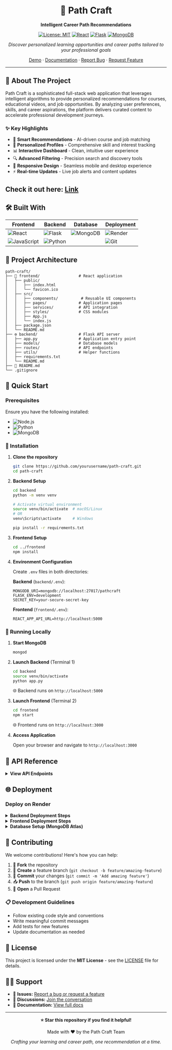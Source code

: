 <div align="center">

# 🚀 Path Craft

**Intelligent Career Path Recommendations**

[![License: MIT](https://img.shields.io/badge/License-MIT-yellow.svg)](https://opensource.org/licenses/MIT)
[![React](https://img.shields.io/badge/React-18.x-blue.svg)](https://reactjs.org/)
[![Flask](https://img.shields.io/badge/Flask-2.x-green.svg)](https://flask.palletsprojects.com/)
[![MongoDB](https://img.shields.io/badge/MongoDB-4.x-brightgreen.svg)](https://www.mongodb.com/)

*Discover personalized learning opportunities and career paths tailored to your professional goals*

[Demo](#) · [Documentation](#) · [Report Bug](../../issues) · [Request Feature](../../issues)

</div>

---

## 📖 About The Project

Path Craft is a sophisticated full-stack web application that leverages intelligent algorithms to provide personalized recommendations for courses, educational videos, and job opportunities. By analyzing user preferences, skills, and career aspirations, the platform delivers curated content to accelerate professional development journeys.

### ✨ Key Highlights

- 🎯 **Smart Recommendations** - AI-driven course and job matching
- 👤 **Personalized Profiles** - Comprehensive skill and interest tracking  
- 📊 **Interactive Dashboard** - Clean, intuitive user experience
- 🔍 **Advanced Filtering** - Precision search and discovery tools
- 📱 **Responsive Design** - Seamless mobile and desktop experience
- ⚡ **Real-time Updates** - Live job alerts and content updates

## Check it out here: [Link](https://path-craft-delta.vercel.app/)

## 🛠️ Built With

<div align="center">

| Frontend | Backend | Database | Deployment |
|----------|---------|----------|------------|
| ![React](https://img.shields.io/badge/React-20232A?style=for-the-badge&logo=react&logoColor=61DAFB) | ![Flask](https://img.shields.io/badge/Flask-000000?style=for-the-badge&logo=flask&logoColor=white) | ![MongoDB](https://img.shields.io/badge/MongoDB-4EA94B?style=for-the-badge&logo=mongodb&logoColor=white) | ![Render](https://img.shields.io/badge/Render-46E3B7?style=for-the-badge&logo=render&logoColor=white) |
| ![JavaScript](https://img.shields.io/badge/JavaScript-F7DF1E?style=for-the-badge&logo=javascript&logoColor=black) | ![Python](https://img.shields.io/badge/Python-3776AB?style=for-the-badge&logo=python&logoColor=white) | | ![Git](https://img.shields.io/badge/Git-F05032?style=for-the-badge&logo=git&logoColor=white) |

</div>

## 📁 Project Architecture

```
path-craft/
├── 🎨 frontend/                 # React application
│   ├── public/
│   │   ├── index.html
│   │   └── favicon.ico
│   ├── src/
│   │   ├── components/          # Reusable UI components
│   │   ├── pages/              # Application pages
│   │   ├── services/           # API integration
│   │   ├── styles/             # CSS modules
│   │   ├── App.js
│   │   └── index.js
│   ├── package.json
│   └── README.md
├── ⚙️ backend/                  # Flask API server
│   ├── app.py                  # Application entry point
│   ├── models/                 # Database models
│   ├── routes/                 # API endpoints
│   ├── utils/                  # Helper functions
│   ├── requirements.txt
│   └── README.md
├── 📄 README.md
└── .gitignore
```

## 🚀 Quick Start

### Prerequisites

Ensure you have the following installed:

- ![Node.js](https://img.shields.io/badge/Node.js-v14+-339933?logo=node.js&logoColor=white) 
- ![Python](https://img.shields.io/badge/Python-v3.8+-3776AB?logo=python&logoColor=white)
- ![MongoDB](https://img.shields.io/badge/MongoDB-v4.x-47A248?logo=mongodb&logoColor=white)

### 🔧 Installation

1. **Clone the repository**
   ```bash
   git clone https://github.com/yourusername/path-craft.git
   cd path-craft
   ```

2. **Backend Setup**
   ```bash
   cd backend
   python -m venv venv
   
   # Activate virtual environment
   source venv/bin/activate  # macOS/Linux
   # OR
   venv\Scripts\activate     # Windows
   
   pip install -r requirements.txt
   ```

3. **Frontend Setup**
   ```bash
   cd ../frontend
   npm install
   ```

4. **Environment Configuration**
   
   Create `.env` files in both directories:
   
   **Backend** (`backend/.env`):
   ```env
   MONGODB_URI=mongodb://localhost:27017/pathcraft
   FLASK_ENV=development
   SECRET_KEY=your-secure-secret-key
   ```
   
   **Frontend** (`frontend/.env`):
   ```env
   REACT_APP_API_URL=http://localhost:5000
   ```

### 🎯 Running Locally

1. **Start MongoDB**
   ```bash
   mongod
   ```

2. **Launch Backend** (Terminal 1)
   ```bash
   cd backend
   source venv/bin/activate
   python app.py
   ```
   🌐 Backend runs on `http://localhost:5000`

3. **Launch Frontend** (Terminal 2)
   ```bash
   cd frontend
   npm start
   ```
   🌐 Frontend runs on `http://localhost:3000`

4. **Access Application**
   
   Open your browser and navigate to `http://localhost:3000`

## 🔗 API Reference

<details>
<summary><b>View API Endpoints</b></summary>

| Method | Endpoint | Description |
|--------|----------|-------------|
| `GET` | `/api/recommendations/courses` | Retrieve course recommendations |
| `GET` | `/api/recommendations/videos` | Fetch video content suggestions |
| `GET` | `/api/recommendations/jobs` | Get job opportunity matches |
| `POST` | `/api/user/profile` | Create or update user profile |
| `GET` | `/api/user/profile/:id` | Fetch specific user profile |
| `POST` | `/api/user/preferences` | Update user preferences |

**Base URL:** `http://localhost:5000`

</details>

## 🌐 Deployment

### Deploy on Render

<details>
<summary><b>Backend Deployment Steps</b></summary>

1. Push code to GitHub repository
2. Create new **Web Service** on Render
3. Connect GitHub repository
4. Configure build settings:
   - **Build Command:** `pip install -r requirements.txt`
   - **Start Command:** `python app.py`
   - **Environment:** Python 3
5. Set environment variables:
   - `MONGODB_URI`: MongoDB Atlas connection string
   - `FLASK_ENV`: `production`
   - `SECRET_KEY`: Secure production key
6. Deploy service

</details>

<details>
<summary><b>Frontend Deployment Steps</b></summary>

1. Create new **Static Site** on Render
2. Connect GitHub repository  
3. Configure build settings:
   - **Build Command:** `cd frontend && npm install && npm run build`
   - **Publish Directory:** `frontend/build`
4. Set environment variables:
   - `REACT_APP_API_URL`: Deployed backend URL
5. Deploy site

</details>

<details>
<summary><b>Database Setup (MongoDB Atlas)</b></summary>

1. Create MongoDB Atlas cluster
2. Configure network access whitelist
3. Create database user credentials
4. Update `MONGODB_URI` in deployment environment

</details>

## 🤝 Contributing

We welcome contributions! Here's how you can help:

1. 🍴 **Fork** the repository
2. 🌿 **Create** a feature branch (`git checkout -b feature/amazing-feature`)
3. 💾 **Commit** your changes (`git commit -m 'Add amazing feature'`)
4. 📤 **Push** to the branch (`git push origin feature/amazing-feature`)
5. 🔄 **Open** a Pull Request

### 📋 Development Guidelines

- Follow existing code style and conventions
- Write meaningful commit messages
- Add tests for new features
- Update documentation as needed

## 📄 License

This project is licensed under the **MIT License** - see the [LICENSE](LICENSE) file for details.

## 🙋‍♂️ Support

- 📧 **Issues:** [Report a bug or request a feature](../../issues)
- 💬 **Discussions:** [Join the conversation](../../discussions)
- 📖 **Documentation:** [View full docs](#)

---

<div align="center">

**⭐ Star this repository if you find it helpful!**

Made with ❤️ by the Path Craft Team

*Crafting your learning and career path, one recommendation at a time.*

</div>
